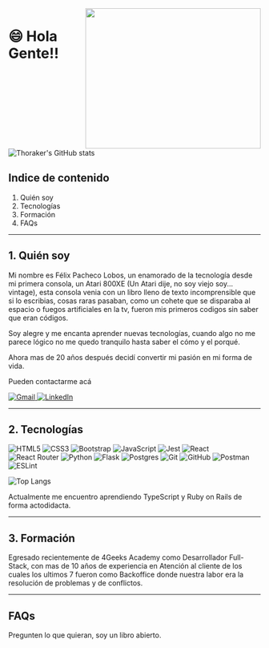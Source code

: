 <img src="https://user-images.githubusercontent.com/75093385/224395908-5a553576-1c04-471e-ab6d-a080fb8c8f87.gif" width="350" height="280" align="right" />

# 😄 Hola Gente!!  
![Thoraker's GitHub stats](https://github-readme-stats-tau-sable-93.vercel.app/api?username=Thoraker)

## Indice de contenido

1. Quién soy
2. Tecnologías
3. Formación
5. FAQs

***
## 1. Quién soy

Mi nombre es Félix Pacheco Lobos, un enamorado de la tecnología desde mi primera consola, un Atari 800XE (Un Atari dije, no soy viejo soy... vintage), esta consola venia con un libro lleno de texto incomprensible que si lo escribias, cosas raras pasaban, como un cohete que se disparaba al espacio o fuegos artificiales en la tv, fueron mis primeros codigos sin saber que eran códigos.

Soy alegre y me encanta aprender nuevas tecnologías, cuando algo no me parece lógico no me quedo tranquilo hasta saber el cómo y el porqué.

Ahora mas de 20 años después decidí convertir mi pasión en mi forma de vida.

Pueden contactarme acá

<a href="mailto:pachecolobos.felix@gmail.com">
  <img src="https://img.shields.io/badge/Gmail-D14836?style=for-the-badge&logo=gmail&logoColor=white" alt="Gmail" >
</a>
<a href="https://www.linkedin.com/in/felix-pacheco-lobos/">
  <img src="https://img.shields.io/badge/linkedin-%230077B5.svg?style=for-the-badge&logo=linkedin&logoColor=white" alt="LinkedIn" >
</a>

***
## 2. Tecnologías

![HTML5](https://img.shields.io/badge/html5-%23E34F26.svg?style=for-the-badge&logo=html5&logoColor=white)
![CSS3](https://img.shields.io/badge/css3-%231572B6.svg?style=for-the-badge&logo=css3&logoColor=white)
![Bootstrap](https://img.shields.io/badge/bootstrap-%238511FA.svg?style=for-the-badge&logo=bootstrap&logoColor=white)
![JavaScript](https://img.shields.io/badge/javascript-%23323330.svg?style=for-the-badge&logo=javascript&logoColor=%23F7DF1E)
![Jest](https://img.shields.io/badge/-jest-%23C21325?style=for-the-badge&logo=jest&logoColor=white)
![React](https://img.shields.io/badge/react-%2320232a.svg?style=for-the-badge&logo=react&logoColor=%2361DAFB)
![React Router](https://img.shields.io/badge/React_Router-CA4245?style=for-the-badge&logo=react-router&logoColor=white)
![Python](https://img.shields.io/badge/python-3670A0?style=for-the-badge&logo=python&logoColor=ffdd54)
![Flask](https://img.shields.io/badge/flask-%23000.svg?style=for-the-badge&logo=flask&logoColor=white)
![Postgres](https://img.shields.io/badge/postgres-%23316192.svg?style=for-the-badge&logo=postgresql&logoColor=white)
![Git](https://img.shields.io/badge/git-%23F05033.svg?style=for-the-badge&logo=git&logoColor=white)
![GitHub](https://img.shields.io/badge/github-%23121011.svg?style=for-the-badge&logo=github&logoColor=white)
![Postman](https://img.shields.io/badge/Postman-FF6C37?style=for-the-badge&logo=postman&logoColor=white)
![ESLint](https://img.shields.io/badge/ESLint-4B3263?style=for-the-badge&logo=eslint&logoColor=white)

![Top Langs](https://github-readme-stats-tau-sable-93.vercel.app/?username=Thoraker&layout=compact)

Actualmente me encuentro aprendiendo TypeScript y Ruby on Rails de forma actodidacta.

***
## 3. Formación

Egresado recientemente de 4Geeks Academy como Desarrollador Full-Stack, con mas de 10 años de experiencia en Atención al cliente de los cuales los ultimos 7 fueron como Backoffice donde nuestra labor era la resolución de problemas y de conflictos.

***

## FAQs

Pregunten lo que quieran, soy un libro abierto.


